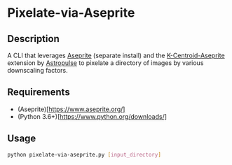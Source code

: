 # Pixelate-via-Aseprite

## Description

A CLI that leverages [Aseprite](https://www.aseprite.org/) (separate install) and the [K-Centroid-Aseprite](https://github.com/Astropulse/K-Centroid-Aseprite) extension by [Astropulse](https://github.com/Astropulse) to pixelate a directory of images by various downscaling factors.

## Requirements

- (Aseprite)[https://www.aseprite.org/]
- (Python 3.6+)[https://www.python.org/downloads/]

## Usage

```bash
python pixelate-via-aseprite.py [input_directory]
```
